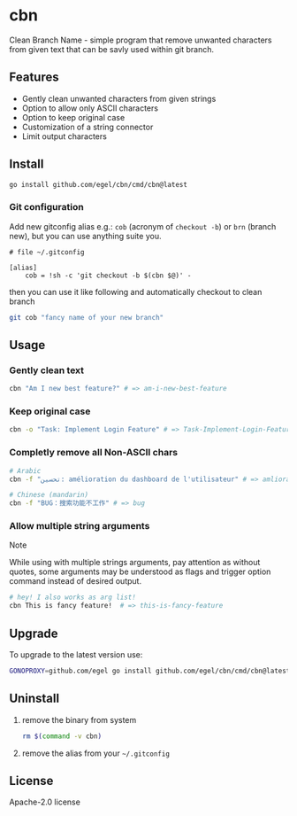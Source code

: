 # cbn

Clean Branch Name - simple program that remove unwanted characters from given text that can be savly used within git branch.

## Features

- Gently clean unwanted characters from given strings
- Option to allow only ASCII characters
- Option to keep original case
- Customization of a string connector
- Limit output characters

## Install

```sh
go install github.com/egel/cbn/cmd/cbn@latest
```

### Git configuration

Add new gitconfig alias e.g.: `cob` (acronym of `checkout -b`) or `brn` (branch new), but you can use anything suite you.

```
# file ~/.gitconfig

[alias]
	cob = !sh -c 'git checkout -b $(cbn $@)' -
```

then you can use it like following and automatically checkout to clean branch

```sh
git cob "fancy name of your new branch"
```

## Usage

### Gently clean text

```sh
cbn "Am I new best feature?" # => am-i-new-best-feature
```

### Keep original case

```sh
cbn -o "Task: Implement Login Feature" # => Task-Implement-Login-Feature
```

### Completly remove all Non-ASCII chars

```sh
# Arabic
cbn -f "تحسين: amélioration du dashboard de l'utilisateur" # => amlioration-du-dashboard-de-l-utilisateur

# Chinese (mandarin)
cbn -f "BUG：搜索功能不工作" # => bug
```

### Allow multiple string arguments

> [!NOTE]
> While using with multiple strings arguments, pay attention as without quotes, some arguments may be understood as flags and trigger option command instead of desired output.

```sh
# hey! I also works as arg list!
cbn This is fancy feature!  # => this-is-fancy-feature
```

## Upgrade

To upgrade to the latest version use:

```sh
GONOPROXY=github.com/egel go install github.com/egel/cbn/cmd/cbn@latest
```

## Uninstall

1.  remove the binary from system

    ```sh
    rm $(command -v cbn)
    ```

1.  remove the alias from your `~/.gitconfig`

## License

Apache-2.0 license
